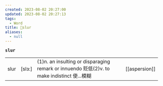 ```yaml
---
created: 2023-08-02 20:27:00
updated: 2023-08-02 20:27:13
tags:
  - Word
title: 📖slur
aliases:
  - null
---
```


<pre><strong>slur</strong></pre>
|   |   |   |   |
|---|---|---|---|
|slur|[slɜ:]|(1)n. an insulting or disparaging remark or innuendo 贬低(2)v. to make indistinct 使...模糊|[[aspersion]]|